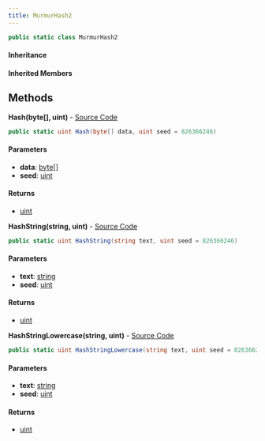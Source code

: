 ```yaml
---
title: MurmurHash2
---
```


```csharp
public static class MurmurHash2
```

#### Inheritance

#### Inherited Members

## Methods

**Hash(byte[], uint)** - [Source Code](https://github.com/swiftly-solution/swiftlys2/blob/master/managed/src/SwiftlyS2.Shared/Misc/MurmurHash2.cs#L10)

```csharp
public static uint Hash(byte[] data, uint seed = 826366246)
```

#### Parameters

- **data**: [byte](https://learn.microsoft.com/dotnet/api/system.byte)[]
- **seed**: [uint](https://learn.microsoft.com/dotnet/api/system.uint32)

#### Returns

- [uint](https://learn.microsoft.com/dotnet/api/system.uint32)

**HashString(string, uint)** - [Source Code](https://github.com/swiftly-solution/swiftlys2/blob/master/managed/src/SwiftlyS2.Shared/Misc/MurmurHash2.cs#L58)

```csharp
public static uint HashString(string text, uint seed = 826366246)
```

#### Parameters

- **text**: [string](https://learn.microsoft.com/dotnet/api/system.string)
- **seed**: [uint](https://learn.microsoft.com/dotnet/api/system.uint32)

#### Returns

- [uint](https://learn.microsoft.com/dotnet/api/system.uint32)

**HashStringLowercase(string, uint)** - [Source Code](https://github.com/swiftly-solution/swiftlys2/blob/master/managed/src/SwiftlyS2.Shared/Misc/MurmurHash2.cs#L66)

```csharp
public static uint HashStringLowercase(string text, uint seed = 826366246)
```

#### Parameters

- **text**: [string](https://learn.microsoft.com/dotnet/api/system.string)
- **seed**: [uint](https://learn.microsoft.com/dotnet/api/system.uint32)

#### Returns

- [uint](https://learn.microsoft.com/dotnet/api/system.uint32)

